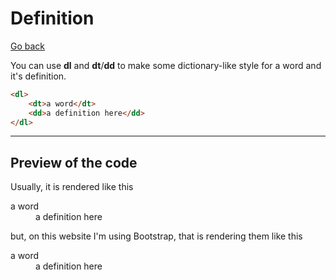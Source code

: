 # Definition

[Go back](../index.md#learn-the-tags-advanced)

You can use **dl** and **dt**/**dd** to make some dictionary-like style for a word and it's definition.

```html
<dl>
    <dt>a word</dt>
    <dd>a definition here</dd>
</dl>
```

<hr class="sr">

## Preview of the code

Usually, it is rendered like this

<dl> 
<dt>a word</dt>
<dd class="ps-3">a definition here</dd> 
</dl>

but, on this website I'm using Bootstrap, that is rendering them like this

<dl> 
<dt>a word</dt>
<dd>a definition here</dd> 
</dl>